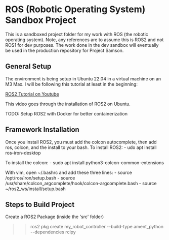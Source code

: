 # ROS (Robotic Operating System) Sandbox Project

This is a sandboxed project folder for my work with ROS (the robotic operating system). Note, any references are to assume this is ROS2 and not ROS1 for dev purposes. The work done in the dev sandbox will eventually be used in the production repository for Project Samson.

## General Setup
The environment is being setup in Ubuntu 22.04 in a virtual machine on an M3 Max. I will be following this tutorial at least in the beginning:

[ROS2 Tutorial on Youtube](https://www.youtube.com/watch?v=Gg25GfA456o&list=PLLSegLrePWgJk6dfV-UXSh2TZ74wNntWt)

This video goes through the installation of ROS2 on Ubuntu. 

TODO: Setup ROS2 with Docker for better containerization




## Framework Installation
Once you install ROS2, you must add the colcon autocomplete, then add ros, colcon, and the install to your bash. 
To install ROS2:
	- udo apt install ros-iron-desktop

To install the colcon:
	- sudo apt install python3-colcon-common-extensions

With vim, open ~/.bashrc and add these three lines:
	- source /opt/ros/iron/setup.bash
	- source /usr/share/colcon_argcomplete/hook/colcon-argcomplete.bash
	- source ~/ros2_ws/install/setup.bash

## Steps to Build Project
Create a ROS2 Package (inside the 'src' folder)
>> ros2 pkg create my_robot_controller --build-type ament_python  --dependencies rclpy

